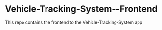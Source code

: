 # Vehicle-Tracking-System--Frontend

This repo contains the frontend to the Vehicle-Tracking-System app
